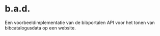 # b.a.d.
Een voorbeeldimplementatie van de bibportalen API voor het tonen van bibcatalogusdata op een website.
